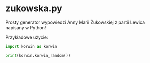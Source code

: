 # zukowska.py
Prosty generator wypowiedzi Anny Marii Żukowskiej z partii Lewica napisany w Python!

Przykładowe użycie:
```python
import korwin as korwin

print(korwin.korwin_random())
```
